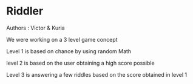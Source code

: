 # Riddler

Authors : Victor & Kuria

We were working on a 3 level game concept

Level 1 is based on chance by using random Math

level 2 is based on the user obtaining a high score possible

Level 3 is answering a few riddles based on the score obtained in level 1 
